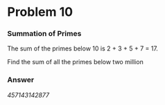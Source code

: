 # Problem 10
### Summation of Primes
The sum of the primes below 10 is 2 + 3 + 5 + 7 = 17.  

Find the sum of all the primes below two million
### Answer
*457143142877*